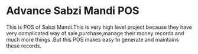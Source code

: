 # Advance Sabzi Mandi POS
 This is POS of Sabzi Mandi.This is very high level project because they have very complicated way of sale,purchase,manage their money records and much more things .But this POS makes easy to generate and  maintains these records.
